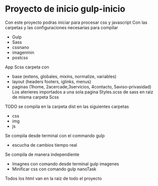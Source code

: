 # Proyecto de inicio gulp-inicio

Con este proyecto podras iniciar para procesar css y javascript
Con las carpetas y las configuraciones necesarias para compilar


* Gulp
* Sass
* cssnano
* imagenmin
* postcss

App 
Scss carpeta con
* base (extens, globales, mixins, normalize, variables)
* layout (headers footers, iglinks, menus)
* paginas (1home, 2acercade,3servicios, 4contacto, 5aviso-privasidad)
Los aterieres importados a una sola pagina Styles.scss de sass en raiz de misma carpeta Scss

TODO se compila en la carpeta dist en las siguientes carpetas
* css
* img
* js

Se compila desde terminal con el commando gulp
* escucha  de cambios tiempo real

Se compila de manera independiente
* Imagnes con comando desde terminal gulp imagenes
* Minificar css con comando gulp nanoTask

Todos los html van en la raiz de todo el proyecto
